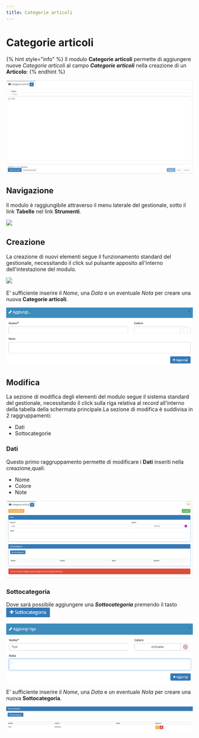 ```yaml
---
title: Categorie articoli
---
```


# Categorie articoli

{% hint style="info" %}
Il modulo **Categorie articoli** permette di aggiungere nuove _Categorie articoli_ al campo _**Categorie articoli**_ nella creazione di un **Articolo**:
{% endhint %}

![Screenshot interfaccia categorie articoli](../../../.gitbook/assets/CategorieArticoli.PNG)

## Navigazione

Il modulo è raggiungibile attraverso il menu laterale del gestionale, sotto il link **Tabelle** nel link **Strumenti**.

![](https://firebasestorage.googleapis.com/v0/b/gitbook-x-prod.appspot.com/o/spaces%2F-LZJeLg23eVDvrCv74U7-887967055%2Fuploads%2F5TkLXCU43kggI96UJRAA%2Ffile.png?alt=media)

## Creazione

La creazione di nuovi elementi segue il funzionamento standard del gestionale, necessitando il click sul pulsante apposito all'interno dell'intestazione del modulo.

![](https://firebasestorage.googleapis.com/v0/b/gitbook-x-prod.appspot.com/o/spaces%2F-LZJeLg23eVDvrCv74U7-887967055%2Fuploads%2F0yJMgaYzV2Vts7W8WVIg%2Ffile.png?alt=media)

E' sufficiente inserire il _Nome_, una _Data_ e un eventuale _Nota_ per creare una nuova **Categorie articoli**.

![Screenshot creazione categorie articoli](../../../.gitbook/assets/AggiungereCategorieArticoli.PNG)

## Modifica

La sezione di modifica degli elementi del modulo segue il sistema standard del gestionale, necessitando il click sulla riga relativa al _record_ all'interno della tabella della schermata principale.La sezione di modifica è suddivisa in 2 raggruppamenti:

* Dati
* Sottocategorie

### Dati

Questo primo raggruppamento permette di modificare i **Dati** inseriti nella creazione,quali:

* Nome
* Colore
* Note

![Screenshot modifica categorie articoli](../../../.gitbook/assets/ModificaCategorieArticoli.PNG)

### Sottocategoria

Dove sarà possibile aggiungere una _**Sottocategoria**_ premendo il tasto ![](../../../.gitbook/assets/+Sottocategoria.PNG)

![Screenshot aggiungi sottocategoria](../../../.gitbook/assets/ModificaSottoCategorie.PNG)

E' sufficiente inserire il _Nome_, una _Data_ e un eventuale _Nota_ per creare una nuova **Sottocategoria**.

![Screen sottocategoria creata](../../../.gitbook/assets/SottoCategoriaFinale.PNG)
